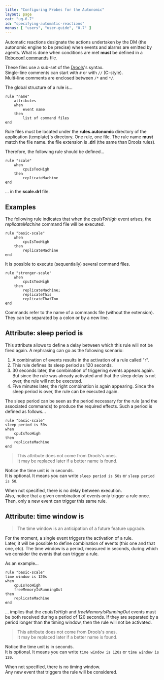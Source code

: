 ```yaml
---
title: "Configuring Probes for the Autonomic"
layout: page
cat: "ug-0-7"
id: "specifying-automatic-reactions"
menus: [ "users", "user-guide", "0.7" ]
---
```


Automatic reactions designate the actions undertaken by the DM (the autonomic
engine to be precise) when events and alarms are emitted by agents. What is done
when conditions are met **must** be defined in a 
[Roboconf commands](roboconf-commands.html) file. 

These files use a sub-set of the 
[Drools](https://docs.jboss.org/drools/release/5.2.0.Final/drools-expert-docs/html/ch05.html#d0e2777)'s syntax.  
Single-line comments can start with `#` or with `//` (C-style).  
Multi-line comments are enclosed between `/*` and `*/`.

The global structure of a rule is...

<pre><code class="language-roboconf-rules">rule "name"
	attributes
	when
		event name
	then
		list of command files
end
</code></pre>

Rule files must be located under the **rules.autonomic** directory of the application (template)'s directory.
One rule, one file. The rule name **must** match the file name. the file extension is **.drl** (the same than Drools rules).

Therefore, the following rule should be defined...

<pre><code class="language-roboconf-rules">rule "scale"
	when
		cpuIsTooHigh
	then
		replicateMachine
end
</code></pre>

... in the **scale.drl** file.


## Examples

The following rule indicates that when the *cpuIsToHigh* event arises,
the *replicateMachine* command file will be executed.

<pre><code class="language-roboconf-rules">rule "basic-scale"
	when
		cpuIsTooHigh
	then
		replicateMachine
end
</code></pre>

It is possible to execute (sequentially) several command files.

<pre><code class="language-roboconf-rules">rule "stronger-scale"
	when
		cpuIsTooHigh
	then
		replicateMachine;
		replicateThis
		replicateThatToo
end
</code></pre>

Commands refer to the name of a commands file (without the extension).  
They can be separated by a colon or by a new line.


## Attribute: sleep period is

This attribute allows to define a delay between which this rule will not be fired
again. A rephrasing can go as the following scenario:

1. A combination of events results in the activation of a rule called "r".
2. This rule defines its sleep period as 120 seconds.
3. 30 seconds later, the combination of triggering events appears again.  
But since the rule was already activated and that the sleep delay is not over,
the rule will not be executed.
4. Five minutes later, the right combination is again appearing. Since the sleep
period is over, the rule can be executed again.

The sleep period can be seen as the period necessary for the rule (and the associated
commands) to produce the required effects. Such a period is defined as follows...

<pre><code class="language-roboconf-rules">rule "basic-scale"
sleep period is 50s
when
	cpuIsTooHigh
then
	replicateMachine
end
</code></pre>

> This attribute does not come from Drools's ones.  
> It may be replaced later if a better name is found.

Notice the time unit is in seconds.  
It is optional. It means you can write `sleep period is 50s` or `sleep period is 50`.

When not specified, there is no delay between execution.  
Also, notice that a given combination of events only trigger a rule once. Then, only a new
event can trigger this same rule.


## Attribute: time window is

> The time window is an anticipation of a future feature upgrade.  

For the moment, a single event triggers the activation of a rule.  
Later, it will be possible to define combination of events (this one and that one,
etc). The time window is a period, measured in seconds, during which we consider the events
that can trigger a rule.

As an example...

<pre><code class="language-roboconf-rules">rule "basic-scale"
time window is 120s
when
	cpuIsTooHigh
	freeMemoryIsRunningOut
then
	replicateMachine
end
</code></pre>

... implies that the *cpuIsToHigh* and *freeMemoryIsRunningOut* events
must be both received during a period of 120 seconds. If they are separated
by a period longer than the timing window, then the rule will not be activated.

> This attribute does not come from Drools's ones.  
> It may be replaced later if a better name is found.

Notice the time unit is in seconds.  
It is optional. It means you can write `time window is 120s` or `time window is 120`.

When not specified, there is no timing window.  
Any new event that triggers the rule will be considered.
